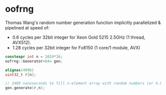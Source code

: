 # oofrng
Thomas Wang's random number generation function implicitly parallelized &amp; pipelined at speed of:

- 0.6 cycles per 32bit integer for Xeon Gold 5215 2.5GHz (1 thread, AVX512).
- 1.28 cycles per 32bit integer for Fx8150 (1 core/1 module, AVX)

```C++
constexpr int n = 1024*16;
oofrng::Generator<64> gen;

alignas(4096)
uint32_t r[n];

// 3409 nanoseconds to fill n-element array with random numbers (or 4.8 Giga-integers per second, on Xeon Gold 5215)
gen.generate(r,n); 
```
